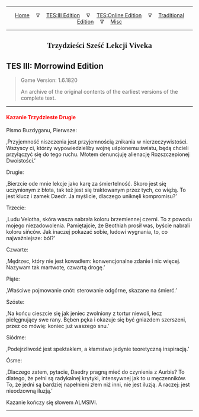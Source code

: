 
---

<!-- Jekyll Page Links -->

<center>
<a href="../../../../index.html">Home</a>
&emsp;&nabla;&emsp;
<a href="../../../index-tes3.html">TES:III Edition</a>
&emsp;&nabla;&emsp;
<a href="../../../index-teso.html">TES:Online Edition</a>
&emsp;&nabla;&emsp;
<a href="../../../index-traditional.html">Traditional Edition</a>
&emsp;&nabla;&emsp;
<a href="../../../index-misc.html">Misc</a>
</center>

<!-- Markdown Body Below: -->

---

<center>
<h2><span style="font-family:Georgia">Trzydzieści Sześć Lekcji Viveka</span></h2>
</center>

## TES III: Morrowind Edition

> Game Version: 1.6.1820
>
> An archive of the original contents of the earliest versions of the complete text.

---

#### <span style="color:red">Kazanie Trzydzieste Drugie</span>

Pismo Buzdyganu, Pierwsze:

‚Przyjemność niszczenia jest przyjemnością znikania w nierzeczywistości. Wszyscy ci, którzy wypowiedzieliby wojnę uśpionemu światu, będą chcieli przyłączyć się do tego ruchu. Młotem denuncjuję alienację Rozszczepionej Dwoistości.’

Drugie:

‚Bierzcie ode mnie lekcje jako karę za śmiertelność. Skoro jest się uczynionym z błota, tak też jest się traktowanym przez tych, co więżą. To jest klucz i zamek Daedr. Ja myślicie, dlaczego uniknęli kompromisu?’

Trzecie:

‚Ludu Velotha, skóra wasza nabrała koloru brzemiennej czerni. To z powodu mojego niezadowolenia. Pamiętajcie, że Beothiah prosił was, byście nabrali koloru sińców. Jak inaczej pokazać sobie, ludowi wygnania, to, co najważniejsze: ból?’

Czwarte:

‚Mędrzec, który nie jest kowadłem: konwencjonalne zdanie i nic więcej. Nazywam tak martwotę, czwartą drogę.’

Piąte:

‚Właściwe pojmowanie cnót: sterowanie odgórne, skazane na śmierć.’

Szóste:

‚Na końcu cieszcie się jak jeniec zwolniony z tortur niewoli, lecz pielęgnujący swe rany. Bęben pęka i okazuje się być gniazdem szerszeni, przez co mówię: koniec już waszego snu.’

Siódme:

‚Podejrzliwość jest spektaklem, a kłamstwo jedynie teoretyczną inspiracją.’

Ósme:

‚Dlaczego zatem, pytacie, Daedry pragną mieć do czynienia z Aurbis? To dlatego, że pełni są radykalnej krytyki, intensywnej jak to u męczenników. To, że jedni są bardziej napełnieni złem niż inni, nie jest iluzją. A raczej: jest nieodzowną iluzją.’

Kazanie kończy się słowem ALMSIVI.

---
